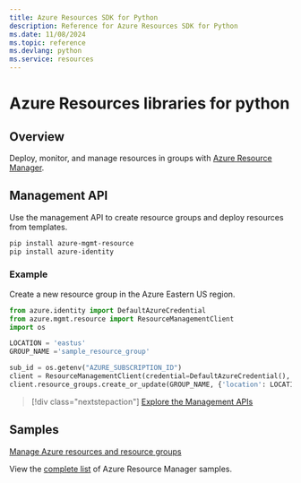 ```yaml
---
title: Azure Resources SDK for Python
description: Reference for Azure Resources SDK for Python
ms.date: 11/08/2024
ms.topic: reference
ms.devlang: python
ms.service: resources
---
```

# Azure Resources libraries for python

## Overview 
Deploy, monitor, and manage resources in groups with [Azure Resource Manager](https://docs.microsoft.com/azure/azure-resource-manager/resource-group-overview).

## Management API
Use the management API to create resource groups and deploy resources from templates.

```bash
pip install azure-mgmt-resource
pip install azure-identity
```
### Example
Create a new resource group in the Azure Eastern US region.

```python
from azure.identity import DefaultAzureCredential
from azure.mgmt.resource import ResourceManagementClient
import os

LOCATION = 'eastus'
GROUP_NAME ='sample_resource_group'

sub_id = os.getenv("AZURE_SUBSCRIPTION_ID")
client = ResourceManagementClient(credential=DefaultAzureCredential(), subscription_id=sub_id)
client.resource_groups.create_or_update(GROUP_NAME, {'location': LOCATION})
```

> [!div class="nextstepaction"]
> [Explore the Management APIs](/python/api/overview/azure/azure.mgmt.resource)

## Samples
[Manage Azure resources and resource groups](https://github.com/Azure-Samples/azure-samples-python-management)

View the [complete list](https://azure.microsoft.com/resources/samples/?platform=python&term=resource) of Azure Resource Manager samples.